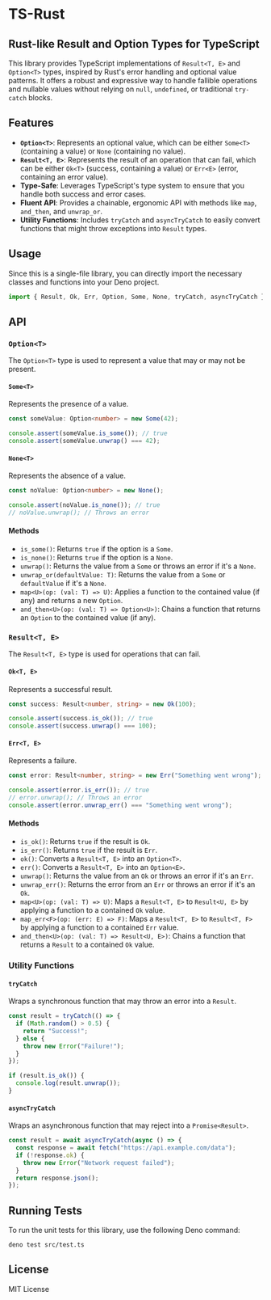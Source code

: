 # TS-Rust

## Rust-like Result and Option Types for TypeScript

This library provides TypeScript implementations of `Result<T, E>` and `Option<T>` types, inspired by Rust's error handling and optional value patterns. It offers a robust and expressive way to handle fallible operations and nullable values without relying on `null`, `undefined`, or traditional `try-catch` blocks.

## Features

- **`Option<T>`**: Represents an optional value, which can be either `Some<T>` (containing a value) or `None` (containing no value).
- **`Result<T, E>`**: Represents the result of an operation that can fail, which can be either `Ok<T>` (success, containing a value) or `Err<E>` (error, containing an error value).
- **Type-Safe**: Leverages TypeScript's type system to ensure that you handle both success and error cases.
- **Fluent API**: Provides a chainable, ergonomic API with methods like `map`, `and_then`, and `unwrap_or`.
- **Utility Functions**: Includes `tryCatch` and `asyncTryCatch` to easily convert functions that might throw exceptions into `Result` types.

## Usage

Since this is a single-file library, you can directly import the necessary classes and functions into your Deno project.

```typescript
import { Result, Ok, Err, Option, Some, None, tryCatch, asyncTryCatch } from "./src/lib.ts";
```

## API

### `Option<T>`

The `Option<T>` type is used to represent a value that may or may not be present.

#### `Some<T>`

Represents the presence of a value.

```typescript
const someValue: Option<number> = new Some(42);

console.assert(someValue.is_some()); // true
console.assert(someValue.unwrap() === 42);
```

#### `None<T>`

Represents the absence of a value.

```typescript
const noValue: Option<number> = new None();

console.assert(noValue.is_none()); // true
// noValue.unwrap(); // Throws an error
```

#### Methods

- `is_some()`: Returns `true` if the option is a `Some`.
- `is_none()`: Returns `true` if the option is a `None`.
- `unwrap()`: Returns the value from a `Some` or throws an error if it's a `None`.
- `unwrap_or(defaultValue: T)`: Returns the value from a `Some` or `defaultValue` if it's a `None`.
- `map<U>(op: (val: T) => U)`: Applies a function to the contained value (if any) and returns a new `Option`.
- `and_then<U>(op: (val: T) => Option<U>)`: Chains a function that returns an `Option` to the contained value (if any).

### `Result<T, E>`

The `Result<T, E>` type is used for operations that can fail.

#### `Ok<T, E>`

Represents a successful result.

```typescript
const success: Result<number, string> = new Ok(100);

console.assert(success.is_ok()); // true
console.assert(success.unwrap() === 100);
```

#### `Err<T, E>`

Represents a failure.

```typescript
const error: Result<number, string> = new Err("Something went wrong");

console.assert(error.is_err()); // true
// error.unwrap(); // Throws an error
console.assert(error.unwrap_err() === "Something went wrong");
```

#### Methods

- `is_ok()`: Returns `true` if the result is `Ok`.
- `is_err()`: Returns `true` if the result is `Err`.
- `ok()`: Converts a `Result<T, E>` into an `Option<T>`.
- `err()`: Converts a `Result<T, E>` into an `Option<E>`.
- `unwrap()`: Returns the value from an `Ok` or throws an error if it's an `Err`.
- `unwrap_err()`: Returns the error from an `Err` or throws an error if it's an `Ok`.
- `map<U>(op: (val: T) => U)`: Maps a `Result<T, E>` to `Result<U, E>` by applying a function to a contained `Ok` value.
- `map_err<F>(op: (err: E) => F)`: Maps a `Result<T, E>` to `Result<T, F>` by applying a function to a contained `Err` value.
- `and_then<U>(op: (val: T) => Result<U, E>)`: Chains a function that returns a `Result` to a contained `Ok` value.

### Utility Functions

#### `tryCatch`

Wraps a synchronous function that may throw an error into a `Result`.

```typescript
const result = tryCatch(() => {
  if (Math.random() > 0.5) {
    return "Success!";
  } else {
    throw new Error("Failure!");
  }
});

if (result.is_ok()) {
  console.log(result.unwrap());
}
```

#### `asyncTryCatch`

Wraps an asynchronous function that may reject into a `Promise<Result>`.

```typescript
const result = await asyncTryCatch(async () => {
  const response = await fetch("https://api.example.com/data");
  if (!response.ok) {
    throw new Error("Network request failed");
  }
  return response.json();
});
```

## Running Tests

To run the unit tests for this library, use the following Deno command:

```shell
deno test src/test.ts
``` 

## License

MIT License
